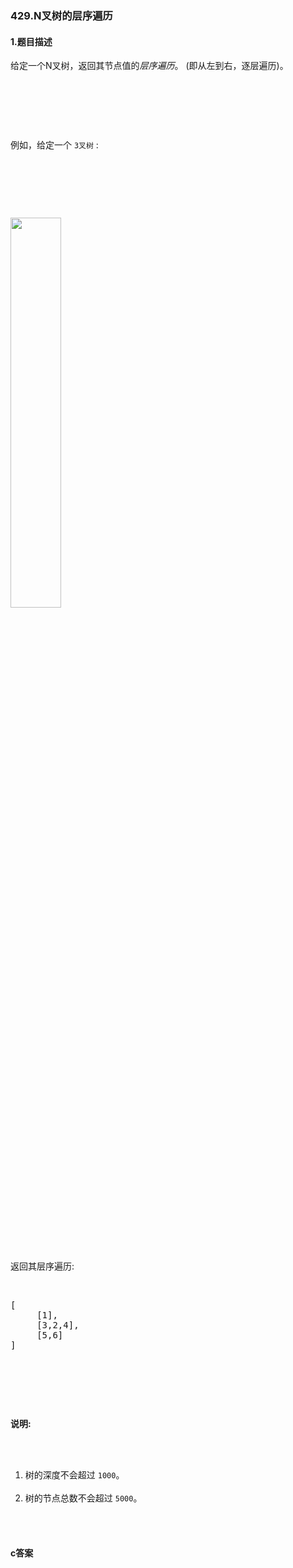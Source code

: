 ### 429.N叉树的层序遍历

#### 1.题目描述

<p>给定一个N叉树，返回其节点值的<em>层序遍历</em>。 (即从左到右，逐层遍历)。</p><br/><p>&nbsp;</p><br/><p>例如，给定一个&nbsp;<code>3叉树</code>&nbsp;:</p><br/><p>&nbsp;</p><br/><p><img src="/static/images/problemset/NaryTreeExample.png" style="height: 40%; width: 40%;"></p><br/><p>&nbsp;</p><br/><p>返回其层序遍历:</p><br/><pre>[<br/>     [1],<br/>     [3,2,4],<br/>     [5,6]<br/>]<br/></pre><br/><p>&nbsp;</p><br/><p><strong>说明:</strong></p><br/><ol><br/>	<li>树的深度不会超过&nbsp;<code>1000</code>。</li><br/>	<li>树的节点总数不会超过&nbsp;<code>5000</code>。</li><br/></ol><br/>

#### c答案

```c

